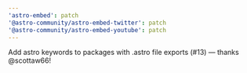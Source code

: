 ```yaml
---
'astro-embed': patch
'@astro-community/astro-embed-twitter': patch
'@astro-community/astro-embed-youtube': patch
---
```


Add astro keywords to packages with .astro file exports (#13) — thanks @scottaw66!
